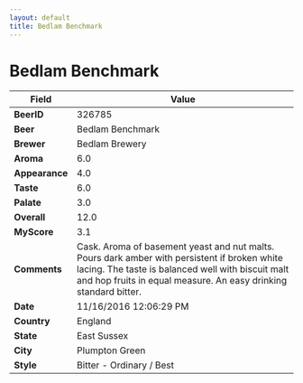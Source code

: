 ```yaml
---
layout: default
title: Bedlam Benchmark
---
```


# Bedlam Benchmark

| Field         | Value     |
|---------------|-----------|
| **BeerID** | 326785 |
| **Beer** | Bedlam Benchmark |
| **Brewer** | Bedlam Brewery |
| **Aroma** | 6.0 |
| **Appearance** | 4.0 |
| **Taste** | 6.0 |
| **Palate** | 3.0 |
| **Overall** | 12.0 |
| **MyScore** | 3.1 |
| **Comments** | Cask. Aroma of basement yeast and nut malts. Pours dark amber with persistent if broken white lacing. The taste is balanced well with biscuit malt and hop fruits in equal measure. An easy drinking standard bitter. |
| **Date** | 11/16/2016 12:06:29 PM |
| **Country** | England |
| **State** | East Sussex |
| **City** | Plumpton Green |
| **Style** | Bitter - Ordinary / Best |
